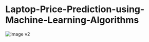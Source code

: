 # Laptop-Price-Prediction-using-Machine-Learning-Algorithms

![image v2](https://user-images.githubusercontent.com/56412471/205110784-6e9974dd-abe2-42e2-8871-163e5d2b6b29.png)
